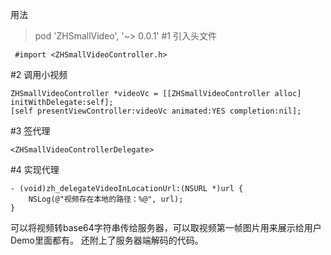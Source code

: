 用法
> pod 'ZHSmallVideo', '~> 0.0.1'
#1 引入头文件
```
 #import <ZHSmallVideoController.h>
```
#2 调用小视频
```
ZHSmallVideoController *videoVc = [[ZHSmallVideoController alloc] initWithDelegate:self];
[self presentViewController:videoVc animated:YES completion:nil];
```
#3 签代理
```
<ZHSmallVideoControllerDelegate>
```
#4 实现代理
```
- (void)zh_delegateVideoInLocationUrl:(NSURL *)url {
    NSLog(@"视频存在本地的路径：%@", url);
}
```
可以将视频转base64字符串传给服务器，可以取视频第一帧图片用来展示给用户Demo里面都有。
还附上了服务器端解码的代码。

